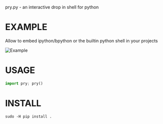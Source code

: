 pry.py - an interactive drop in shell for python

EXAMPLE
=======

Allow to embed ipython/bpython or the builtin python shell in your projects

![Example](http://i.imgur.com/ey1vF8O.png)

USAGE
=====

```python
import pry; pry()
```

INSTALL
=======
```
sudo -H pip install .
```
